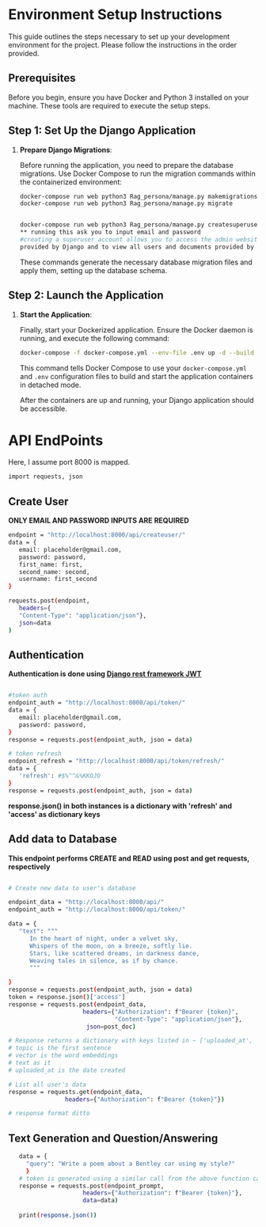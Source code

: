 # Environment Setup Instructions

This guide outlines the steps necessary to set up your development environment for the project. Please follow the instructions in the order provided.

## Prerequisites

Before you begin, ensure you have Docker and Python 3 installed on your machine. These tools are required to execute the setup steps.


## Step 1: Set Up the Django Application

1. **Prepare Django Migrations**:
   
    Before running the application, you need to prepare the database migrations. Use Docker Compose to run the migration commands within the containerized environment:

    ```sh
    docker-compose run web python3 Rag_persona/manage.py makemigrations
    docker-compose run web python3 Rag_persona/manage.py migrate

    
    docker-compose run web python3 Rag_persona/manage.py createsuperuser
    ** running this ask you to input email and password
    #creating a superuser account allows you to access the admin website
    provided by Django and to view all users and documents provided by users.
    ```

    These commands generate the necessary database migration files and apply them, setting up the database schema.

## Step 2: Launch the Application

1. **Start the Application**:

    Finally, start your Dockerized application. Ensure the Docker daemon is running, and execute the following command:

    ```sh
    docker-compose -f docker-compose.yml --env-file .env up -d --build
    ```

    This command tells Docker Compose to use your `docker-compose.yml` and `.env` configuration files to build and start the application containers in detached mode.

    After the containers are up and running, your Django application should be accessible.

# API EndPoints
Here, I assume port 8000 is mapped.
```sh
import requests, json
```
## Create User
**ONLY EMAIL AND PASSWORD INPUTS ARE REQUIRED**

```sh
endpoint = "http://localhost:8000/api/createuser/"
data = {
   email: placeholder@gmail.com,
   password: password,
   first_name: first,
   second_name: second,
   username: first_second
}

requests.post(endpoint,
   headers={
   "Content-Type": "application/json"},
   json=data
)
```

## Authentication
**Authentication is done using [Django rest framework JWT](https://django-rest-framework-simplejwt.readthedocs.io/en/latest/)**

```sh

#token auth
endpoint_auth = "http://localhost:8000/api/token/"
data = {
   email: placeholder@gmail.com,
   password: password,
}
response = requests.post(endpoint_auth, json = data)

# token refresh
endpoint_refresh = "http://localhost:8000/api/token/refresh/"
data = {
   'refresh': #$%^^&%KKOJO
}
response = requests.post(endpoint_auth, json = data)

```
__response.json() in both instances is a dictionary with 'refresh' and 'access' as dictionary keys__


## Add data to Database
**This endpoint performs CREATE and READ using post and get requests, respectively**

```sh

# Create new data to user's database

endpoint_data = "http://localhost:8000/api/"
endpoint_auth = "http://localhost:8000/api/token/"

data = {
   "text": """
      In the heart of night, under a velvet sky,
      Whispers of the moon, on a breeze, softly lie.
      Stars, like scattered dreams, in darkness dance,
      Weaving tales in silence, as if by chance.
      """

}
response = requests.post(endpoint_auth, json = data)
token = response.json()['access']
response = requests.post(endpoint_data,
                     headers={"Authorization": f"Bearer {token}",
                              "Content-Type": "application/json"},
                      json=post_doc)

# Response returns a dictionary with keys listed in ~ ['uploaded_at', 'topic', 'vector', 'text']
# topic is the first sentence
# vector is the word embeddings
# text as it
# uploaded_at is the date created

# List all user's data
response = requests.get(endpoint_data,
                headers={"Authorization": f"Bearer {token}"})

# response format ditto

```

## Text Generation and Question/Answering

``` sh
   data = {
     "query": "Write a poem about a Bentley car using my style?"
     }
   # token is generated using a similar call from the above function calls.
   response = requests.post(endpoint_prompt,
                     headers={"Authorization": f"Bearer {token}"},
                     data=data)
                     
   print(response.json())
```






